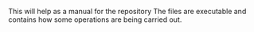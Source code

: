 This will help as a manual for the repository
The files are executable and contains how some operations are being carried out.
